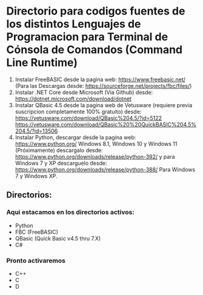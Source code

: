 # Directorio para codigos fuentes de los distintos Lenguajes de Programacion para Terminal de Cónsola de Comandos (Command Line Runtime)

1. Instalar FreeBASIC desde la pagina web: https://www.freebasic.net/ (Para las Descargas desde: https://sourceforge.net/projects/fbc/files/)
2. Instalar .NET Core desde Microsoft (Via Github) desde: https://dotnet.microsoft.com/download/dotnet
3. Instalar QBasic 4.5 desde la pagina web de Vetusware (requiere previa suscripcion completamente 100% gratuito) desde: 
https://vetusware.com/download/QBasic%204.5/?id=5122
https://vetusware.com/download/QBasic%20%20QuickBASIC%204.5%204.5/?id=13506
4. Instalar Python, descargar desde la pagina web: 
https://www.python.org/
Windows 8.1, Windows 10 y Windows 11 (Próximamente) descargalo desde: https://www.python.org/downloads/release/python-392/ y para Windows 7 y XP descarguelo desde: https://www.python.org/downloads/release/python-388/ Para Windows 7 y Windows XP.

## Directorios:

### Aqui estacamos en los directorios activos:

* Python
* FBC (FreeBASIC)
* QBasic (Quick Basic v4.5 thru 7.X)
* C#

### Pronto activaremos
* C++
* C
* D
